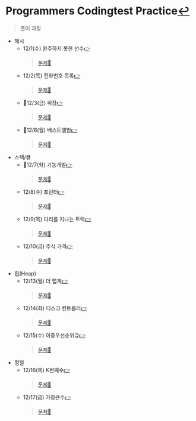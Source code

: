 # Programmers Codingtest Practice[↩](../../../)
> 풀이 과정

* 해시
    * 12/1(수)  완주하지 못한 선수[👉](./1_hash_1.md)
        > [문제📝](https://programmers.co.kr/learn/courses/30/lessons/42576)
    * 12/2(목)  전화번호 목록[👉](./1_hash_2.md)
        > [문제📝](https://programmers.co.kr/learn/courses/30/lessons/42577)
    * 🔳12/3(금)  위장[👉](./1_hash_3.md)
        > [문제📝](https://programmers.co.kr/learn/courses/30/lessons/42578)
    * 🔳12/6(월)  베스트앨범[👉](./1_hash_4.md)
        > [문제📝](https://programmers.co.kr/learn/courses/30/lessons/42579)
* 스택/큐
    * 🔳12/7(화)  기능개발[👉](./2_stack_queue_1.md)
        > [문제📝](https://programmers.co.kr/learn/courses/30/lessons/42586)
    * 12/8(수)  프린터[👉](./2_stack_queue_2.md)
        > [문제📝](https://programmers.co.kr/learn/courses/30/lessons/42587)
    * 12/9(목)  다리를 지나는 트럭[👉](./2_stack_queue_3.md)
        > [문제📝](https://programmers.co.kr/learn/courses/30/lessons/42583)
    * 12/10(금)  주식 가격[👉](./2_stack_queue_4.md)
        > [문제📝](https://programmers.co.kr/learn/courses/30/lessons/42584)
* 힙(Heap)
    * 12/13(월)  더 맵게[👉](./3_heap_1.md)
        > [문제📝](https://programmers.co.kr/learn/courses/30/lessons/42626)
    * 12/14(화)  디스크 컨트롤러[👉](./3_heap_2.md)
        > [문제📝](https://programmers.co.kr/learn/courses/30/lessons/42627)
    * 12/15(수)  이중우선순위큐[👉](./3_heap_3.md)
        > [문제📝](https://programmers.co.kr/learn/courses/30/lessons/42628)
* 정렬        
    * 12/16(목)  K번째수[👉](./4_sorting_1.md)
        > [문제📝](https://programmers.co.kr/learn/courses/30/lessons/42748)
    * 12/17(금)  가장큰수[👉](./4_sorting_2.md)
        > [문제📝](https://programmers.co.kr/learn/courses/30/lessons/42746)

        